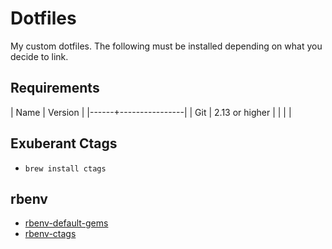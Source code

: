# Dotfiles

My custom dotfiles. The following must be installed depending on what you decide to link.

## Requirements

| Name | Version        |
|------+----------------|
| Git  | 2.13 or higher |
|      |                |

## Exuberant Ctags

* ```brew install ctags```

## rbenv

* [rbenv-default-gems](https://github.com/rbenv/rbenv-default-gems)
* [rbenv-ctags](https://github.com/tpope/rbenv-ctags)
